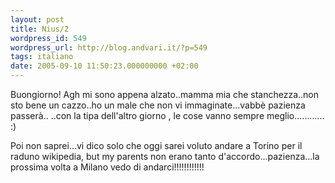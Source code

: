 ```yaml
---
layout: post
title: Nius/2
wordpress_id: 549
wordpress_url: http://blog.andvari.it/?p=549
tags: italiano
date: 2005-09-10 11:50:23.000000000 +02:00
---
```

Buongiorno! Agh mi sono appena alzato..mamma mia che stanchezza..non sto bene un cazzo..ho un male che non vi immaginate...vabbè pazienza passerà..
..con la tipa dell'altro giorno <img src="http://helios.splinder.com/editor/fck/editor/images/smiley/rhymbox-1.0/cheerful.gif" alt="" />, le cose vanno sempre meglio............ :)

Poi non saprei...vi dico solo che oggi sarei voluto andare a Torino per il raduno wikipedia, but my parents non erano tanto d'accordo...pazienza...la prossima volta a Milano vedo di andarci!!!!!!!!!!!!
